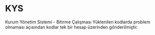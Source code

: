 # KYS
 Kurum Yönetim Sistemi - Bitirme Çalışması
 Yüklenilen kodlarda problem olmaması açısından kodlar tek bir hesap üzerinden gönderilmiştir.
